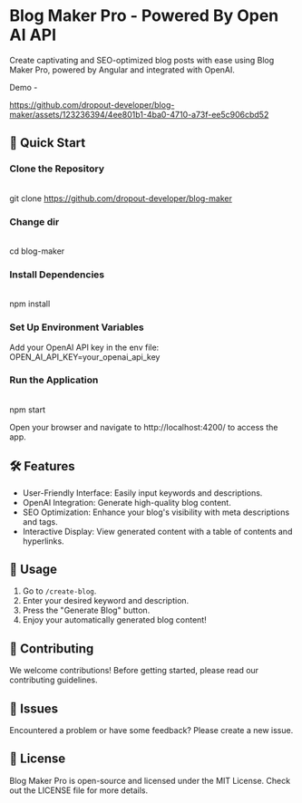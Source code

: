 # Blog Maker Pro - Powered By Open AI API

Create captivating and SEO-optimized blog posts with ease using Blog Maker Pro, powered by Angular and integrated with OpenAI.

Demo -

https://github.com/dropout-developer/blog-maker/assets/123236394/4ee801b1-4ba0-4710-a73f-ee5c906cbd52

## 🚀 Quick Start

### Clone the Repository
\
git clone https://github.com/dropout-developer/blog-maker

### Change dir
\
cd blog-maker


### Install Dependencies
\
npm install


### Set Up Environment Variables
Add your OpenAI API key in the env file:
\
OPEN_AI_API_KEY=your_openai_api_key


### Run the Application
\
npm start

Open your browser and navigate to http://localhost:4200/ to access the app.

## 🛠 Features
- User-Friendly Interface: Easily input keywords and descriptions.
- OpenAI Integration: Generate high-quality blog content.
- SEO Optimization: Enhance your blog's visibility with meta descriptions and tags.
- Interactive Display: View generated content with a table of contents and hyperlinks.

## 📖 Usage
1. Go to `/create-blog`.
2. Enter your desired keyword and description.
3. Press the "Generate Blog" button.
4. Enjoy your automatically generated blog content!

## 🤝 Contributing
We welcome contributions! Before getting started, please read our contributing guidelines.

## 🐞 Issues
Encountered a problem or have some feedback? Please create a new issue.

## 📜 License
Blog Maker Pro is open-source and licensed under the MIT License. Check out the LICENSE file for more details.
